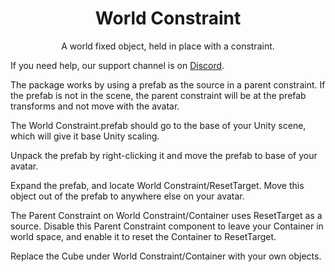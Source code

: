 <div align="center">
  <h1>
    World Constraint
  </h1>
  <p>
    A world fixed object, held in place with a constraint.
  </p>
</div>

If you need help, our support channel is on [Discord](https://discord.gg/THCRsJc).

The package works by using a prefab as the source in a parent constraint. If the prefab is not in the scene, the parent constraint will be at the prefab transforms and not move with the avatar.

The World Constraint.prefab should go to the base of your Unity scene, which will give it base Unity scaling.

Unpack the prefab by right-clicking it and move the prefab to base of your avatar.

Expand the prefab, and locate World Constraint/ResetTarget. Move this object out of the prefab to anywhere else on your avatar.

The Parent Constraint on World Constraint/Container uses ResetTarget as a source. Disable this Parent Constraint component to leave your Container in world space, and enable it to reset the Container to ResetTarget.

Replace the Cube under World Constraint/Container with your own objects.

